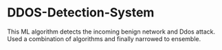 # DDOS-Detection-System
This ML algorithm detects the incoming benign network and Ddos attack. Used a combination of algorithms and finally narrowed to ensemble.
